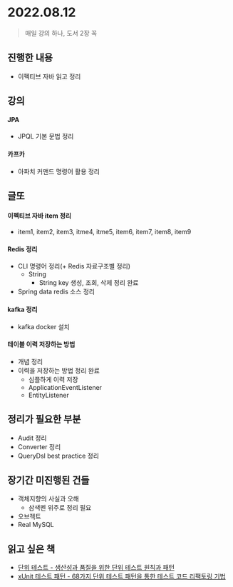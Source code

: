 # 2022.08.12
> 매일 강의 하나, 도서 2장 꼭

## 진행한 내용

- 이펙티브 자바 읽고 정리

## 강의

#### JPA

- JPQL 기본 문법 정리

#### 카프카

- 아파치 커맨드 명령어 활용 정리

## 글또

#### 이펙티브 자바 item 정리

- item1, item2, item3, itme4, itme5, item6, item7, item8, item9

#### Redis 정리

- CLI 명령어 정리(+ Redis 자료구조별 정리)
	- String
		- String key 생성, 조회, 삭제 정리 완료
- Spring data redis 소스 정리

#### kafka 정리

- kafka docker 설치

#### 테이블 이력 저장하는 방법

- 개념 정리
- 이력을 저장하는 방법 정리 완료
	- 심플하게 이력 저장
	- ApplicationEventListener
	- EntityListener

## 정리가 필요한 부분

- Audit 정리
- Converter 정리
- QueryDsl best practice 정리

## 장기간 미진행된 건들

- 객체지향의 사실과 오해
	- 삼색펜 위주로 정리 필요
- 오브젝트
- Real MySQL

## 읽고 싶은 책

- [단위 테스트 - 생산성과 품질을 위한 단위 테스트 원칙과 패턴](http://www.yes24.com/Product/Goods/104084175)
- [xUnit 테스트 패턴 - 68가지 단위 테스트 패턴을 통한 테스트 코드 리팩토링 기법](http://www.yes24.com/Product/Goods/3720055)
